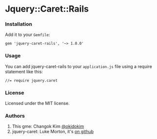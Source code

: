 # Jquery::Caret::Rails

### Installation

Add it to your `Gemfile`:
```
gem 'jquery-caret-rails', '~> 1.0.0'
```

### Usage

You can add jquery-caret-rails to your `application.js` file using a require statement like this:

```
//= require jquery.caret
```

### License

Licensed under the MIT license.

### Authors
1. This gme: Changok Kim [@okidokim](http://twitter.com/okidokim)
2. jquery-caret: Luke Morton, it's [on github](https://github.com/DrPheltRight/jquery-caret)
